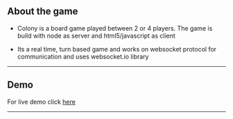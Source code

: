 About the game
----
 - Colony is a board game played between 2 or 4 players. The game is
   build with node as server and html5/javascript as client
   
 - Its a real time, turn based game and works on websocket protocol for
   communication and uses websocket.io library

----------
Demo
----
For live demo click [here](http://projects.nareshrohra.com/colony-game/)

----------
